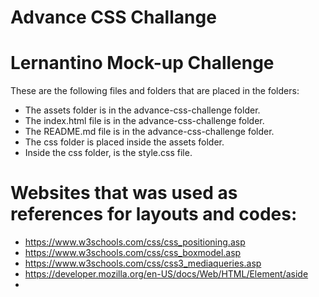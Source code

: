 # Advance CSS Challange

# Lernantino Mock-up Challenge

These are the following files and folders that are placed in the folders:

- The assets folder is in the advance-css-challenge folder.
- The index.html file is in the advance-css-challenge folder.
- The README.md file is in the advance-css-challenge folder.
- The css folder is placed inside the assets folder.
- Inside the css folder, is the style.css file.


# Websites that was used as references for layouts and codes:

* https://www.w3schools.com/css/css_positioning.asp
* https://www.w3schools.com/css/css_boxmodel.asp
* https://www.w3schools.com/css/css3_mediaqueries.asp
* https://developer.mozilla.org/en-US/docs/Web/HTML/Element/aside
* 